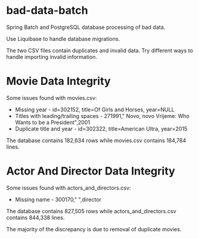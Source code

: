 # bad-data-batch
Spring Batch and PostgreSQL database processing of bad data.

Use Liquibase to handle database migrations.

The two CSV files contain duplicates and invalid data.
Try different ways to handle importing invalid information.

# Movie Data Integrity
Some issues found with movies.csv:
* Missing year - id=302152, title=Of Girls and Horses, year=NULL
* Titles with leading/trailing spaces - 271991," Novo, novo Vrijeme: Who Wants to be a President",2001
* Duplicate title and year - id=302322, title=American Ultra, year=2015

The database contains 182,634 rows while movies.csv contains 184,784 lines.

# Actor And Director Data Integrity
Some issues found with actors_and_directors.csv:
* Missing name - 300170," ",director

The database contains 827,505 rows while actors_and_directors.csv contains 844,338 lines.

The majority of the discrepancy is due to removal of duplicate movies.
